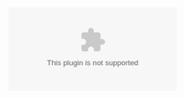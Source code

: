 <embed src="https://github.com/EstebanManriqueL/Reformat-FB_IG-GEA/blob/main/Manual_de_Uso.pdf" type="pdf">

